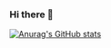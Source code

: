 ### Hi there 👋

[![Anurag's GitHub stats](https://github-readme-stats.vercel.app/api?username=nicolasjandre&show_icons=true)](https://github.com/nicolasjandre/github-readme-stats&show_icons=true)
